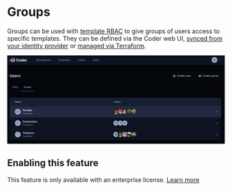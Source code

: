 # Groups

Groups can be used with [template RBAC](./rbac.md) to give groups of users
access to specific templates. They can be defined via the Coder web UI,
[synced from your identity provider](./auth.md) or
[managed via Terraform](https://registry.terraform.io/providers/coder/coderd/latest/docs/resources/template).

![Groups](../images/groups.png)

## Enabling this feature

This feature is only available with an enterprise license.
[Learn more](../enterprise.md)
